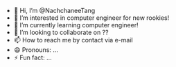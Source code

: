 - 👋 Hi, I’m @NachchaneeTang
- 👀 I’m interested in computer engineer for new rookies!
- 🌱 I’m currently learning computer engineer!
- 💞️ I’m looking to collaborate on ??
- 📫 How to reach me by contact via e-mail
- 😄 Pronouns: ...
- ⚡ Fun fact: ...

<!---
NachchaneeTang/NachchaneeTang is a ✨ special ✨ repository because its `README.md` (this file) appears on your GitHub profile.
You can click the Preview link to take a look at your changes.
--->
